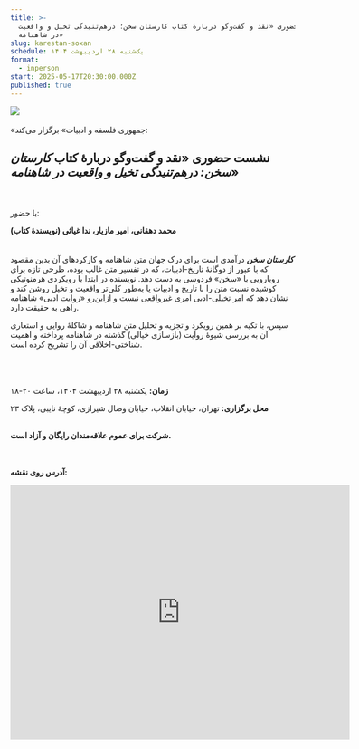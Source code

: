 ```yaml
---
title: >-
  نشست حضوری «نقد و گفت‌وگو دربارهٔ کتاب کارستان سخن؛ درهم‌تنیدگی تخیل و واقعیت
  در شاهنامه»
slug: karestan-soxan
schedule: یک‌شنبه ۲۸ اردیبهشت ۱۴۰۴
format:
  - inperson
start: 2025-05-17T20:30:00.000Z
published: true
---
```







![](https://assets.tina.io/b6b0cb5c-4b1b-43f4-9bea-8d6867c09320/academy/sessions/photo_2025-05-17_13-46-00.jpg)
<br><br>
«جمهوری فلسفه و ادبیات» برگزار می‌کند:

## نشست حضوری «نقد و گفت‌وگو دربارهٔ کتاب _کارستان سخن: درهم‌تنیدگی تخیل و واقعیت در شاهنامه_»
<br><br>
با حضور:

**محمد دهقانی، امیر مازیار، ندا غیاثی (نویسندهٔ کتاب)**
<br><br><br>
**_کارستان سخن_** درآمدی است برای درک جهان متن شاهنامه و کارکردهای آن بدین مقصود که با عبور از دوگانۀ تاریخ-ادبیات، که در تفسیر متن غالب بوده، طرحی تازه برای رویارویی با «سخن» فردوسی به دست دهد. نویسنده در ابتدا با رویکردی هرمنوتیکی کوشیده نسبت متن را با تاریخ و ادبیات یا به‌طور کلی‌تر واقعیت و تخیل روشن کند و نشان دهد که امر تخیلی-ادبی امری غیرواقعی نیست و ازاین‌رو «روایت ادبی» شاهنامه راهی به حقیقت دارد.

سپس، با تکیه بر همین رویکرد و تجزیه و تحلیل متن شاهنامه و شاکلۀ روایی و استعاری آن به بررسی شیوۀ روایت (بازسازی خیالی) گذشته در شاهنامه پرداخته و اهمیت شناختی-اخلاقی آن را تشریح کرده است.


<br><br><br>
**زمان:** یکشنبه ۲۸ اردیبهشت ۱۴۰۴، ساعت ۲۰-۱۸  

**محل برگزاری:** تهران، خیابان انقلاب، خیابان وصال شیرازی، کوچهٔ نایبی، پلاک ۲۳
<br><br>

**شرکت برای عموم علاقه‌مندان رایگان و آزاد است.**

<br><br>
**آدرس روی نقشه:**

<iframe src="https://www.google.com/maps/embed?pb=!1m17!1m12!1m3!1d3239.9701159679107!2d51.400496999999994!3d35.702352999999995!2m3!1f0!2f0!3f0!3m2!1i1024!2i768!4f13.1!3m2!1m1!2zMzXCsDQyJzA4LjUiTiA1McKwMjQnMDEuOCJF!5e0!3m2!1sen!2s!4v1727792460938!5m2!1sen!2s" width="600" height="450" style="border:0;" allowfullscreen="" loading="lazy" referrerpolicy="no-referrer-when-downgrade"></iframe>


